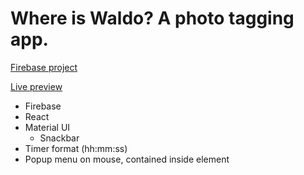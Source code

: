 # Where is Waldo? A photo tagging app.

[Firebase project](https://www.theodinproject.com/lessons/node-path-javascript-where-s-waldo-a-photo-tagging-app)

[Live preview]()

* Firebase
* React
* Material UI
  - Snackbar
* Timer format (hh:mm:ss)
* Popup menu on mouse, contained inside element